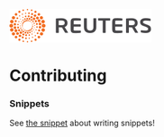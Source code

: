 ![](../../badge.svg)

# Contributing

### Snippets

See [the snippet](https://reuters-graphics.github.io/style/snippets/writing-snippets/) about writing snippets!
